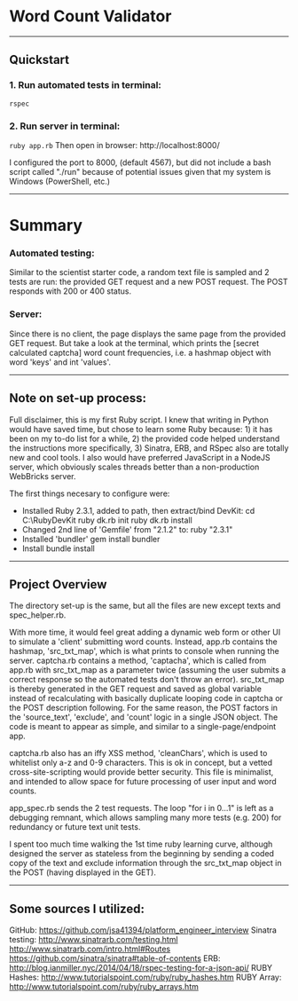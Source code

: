 # Word Count Validator
________________________________________________________________
## Quickstart
### 1. Run automated tests in terminal:
`rspec`
### 2. Run server in terminal:
`ruby app.rb`
Then open in browser: http://localhost:8000/

I configured the port to 8000, (default 4567), but did not 
include a bash script called "./run" because of potential issues
given that my system is Windows (PowerShell, etc.)
________________________________________________________________
# Summary
### Automated testing:
Similar to the scientist starter code, a random text file is 
sampled and 2 tests are run: the provided GET request and a
new POST request. The POST responds with 200 or 400 status. 

### Server:
Since there is no client, the page displays the same page from
the provided GET request. But take a look at the terminal, which
prints the [secret calculated captcha] word count frequencies, 
i.e. a hashmap object with word 'keys' and int 'values'.
________________________________________________________________
## Note on set-up process:
Full disclaimer, this is my first Ruby script. I knew that 
writing in Python would have saved time, but chose to learn some
Ruby because: 1) it has been on my to-do list for a while, 2) 
the provided code helped understand the instructions more 
specifically, 3) Sinatra, ERB, and RSpec also are totally
new and cool tools. I also would have preferred JavaScript in a
NodeJS server, which obviously scales threads better than 
a non-production WebBricks server.

The first things necesary to configure were:
- Installed Ruby 2.3.1, added to path, then extract/bind DevKit:
	cd C:\RubyDevKit
	ruby dk.rb init
	ruby dk.rb install
- Changed 2nd line of 'Gemfile' from "2.1.2" to: 
	ruby "2.3.1"
- Installed 'bundler'
	gem install bundler
- Install
	bundle install

________________________________________________________________
## Project Overview

The directory set-up is the same, but all the files are new
except texts and spec_helper.rb. 

With more time, it would feel great adding a dynamic web form or 
other UI to simulate a 'client' submitting word counts. Instead,
app.rb contains the hashmap, 'src_txt_map', which is what prints
to console when running the server. captcha.rb contains a method,
'captacha', which is called from app.rb with src_txt_map as a
parameter twice (assuming the user submits a correct response so
the automated tests don't throw an error). src_txt_map is thereby
generated in the GET request and saved as global variable instead 
of recalculating with basically duplicate looping code in captcha
or the POST description following. For the same reason, the POST
factors in the 'source_text', 'exclude', and 'count' logic in a
single JSON object. The code is meant to appear as simple, and 
similar to a single-page/endpoint app.

captcha.rb also has an iffy XSS method, 'cleanChars', which 
is used to whitelist only a-z and 0-9 characters. This is ok in 
concept, but a vetted cross-site-scripting would provide better
security. This file is minimalist, and intended to allow space
for future processing of user input and word counts.

app_spec.rb sends the 2 test requests. The loop "for i in 0...1"
is left as a debugging remnant, which allows sampling many more 
tests (e.g. 200) for redundancy or future text unit tests.

I spent too much time walking the 1st time ruby learning curve, 
although designed the server as stateless from the beginning by
sending a coded copy of the text and exclude information through
the src_txt_map object in the POST (having displayed in the GET).

________________________________________________________________
## Some sources I utilized:
GitHub: https://github.com/jsa41394/platform_engineer_interview
Sinatra testing: http://www.sinatrarb.com/testing.html
	http://www.sinatrarb.com/intro.html#Routes
	https://github.com/sinatra/sinatra#table-of-contents
ERB: http://blog.ianmiller.nyc/2014/04/18/rspec-testing-for-a-json-api/
RUBY Hashes: http://www.tutorialspoint.com/ruby/ruby_hashes.htm
RUBY Array: http://www.tutorialspoint.com/ruby/ruby_arrays.htm